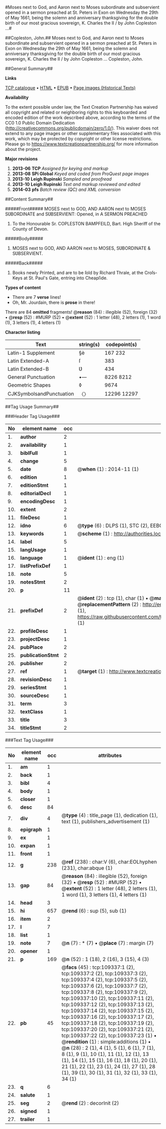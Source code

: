 #Moses next to God, and Aaron next to Moses subordinate and subservient opened in a sermon preached at St. Peters in Exon on Wednesday the 29th of May 1661, being the solemn and anniversary thanksgiving for the double birth of our most gracious sovereign, K. Charles the II / by John Copleston ...#

##Copleston, John.##
Moses next to God, and Aaron next to Moses subordinate and subservient opened in a sermon preached at St. Peters in Exon on Wednesday the 29th of May 1661, being the solemn and anniversary thanksgiving for the double birth of our most gracious sovereign, K. Charles the II / by John Copleston ...
Copleston, John.

##General Summary##

**Links**

[TCP catalogue](http://www.ota.ox.ac.uk/tcp/)  • 
[HTML](http://tei.it.ox.ac.uk/tcp/Texts-HTML/free/A34/A34465.html)  • 
[EPUB](http://tei.it.ox.ac.uk/tcp/Texts-EPUB/free/A34/A34465.epub) • 
[Page images (Historical Texts)](https://historicaltexts.jisc.ac.uk/eebo-19720146e)

**Availability**

To the extent possible under law, the Text Creation Partnership has waived all copyright and related or neighboring rights to this keyboarded and encoded edition of the work described above, according to the terms of the CC0 1.0 Public Domain Dedication (http://creativecommons.org/publicdomain/zero/1.0/). This waiver does not extend to any page images or other supplementary files associated with this work, which may be protected by copyright or other license restrictions. Please go to https://www.textcreationpartnership.org/ for more information about the project.

**Major revisions**

1. __2013-06__ __TCP__ *Assigned for keying and markup*
1. __2013-08__ __SPi Global__ *Keyed and coded from ProQuest page images*
1. __2013-10__ __Leigh Rupinski__ *Sampled and proofread*
1. __2013-10__ __Leigh Rupinski__ *Text and markup reviewed and edited*
1. __2014-03__ __pfs__ *Batch review (QC) and XML conversion*

##Content Summary##

#####Front#####
MOSES next to GOD, AND AARON next to MOSES SƲBORDINATE and SƲBSERVIENT: Opened, in A SERMON PREACHED
1. To the Honourable Sr. COPLESTON BAMPFEILD, Bart. High Sheriff of the County of Devon.

#####Body#####

1. MOSES next to GOD, AND AARON next to MOSES, SƲBORDINATE & SƲBSERVIENT.

#####Back#####

1. Books newly Printed, and are to be ſold by Richard Thrale, at the Croſs-Keys at St. Paul's Gate, entring into Cheapſide.

**Types of content**

  * There are 7 **verse** lines!
  * Oh, Mr. Jourdain, there is **prose** in there!

There are 84 **omitted** fragments! 
 @__reason__ (84) : illegible (52), foreign (32)  •  @__resp__ (52) : #MURP (52)  •  @__extent__ (52) : 1 letter (48), 2 letters (1), 1 word (1), 3 letters (1), 4 letters (1)

**Character listing**


|Text|string(s)|codepoint(s)|
|---|---|---|
|Latin-1 Supplement|§è|167 232|
|Latin Extended-A|ſ|383|
|Latin Extended-B|Ʋ|434|
|General Punctuation|•—|8226 8212|
|Geometric Shapes|◊|9674|
|CJKSymbolsandPunctuation|〈〉|12296 12297|

##Tag Usage Summary##

###Header Tag Usage###

|No|element name|occ|attributes|
|---|---|---|---|
|1.|__author__|2||
|2.|__availability__|1||
|3.|__biblFull__|1||
|4.|__change__|5||
|5.|__date__|8| @__when__ (1) : 2014-11 (1)|
|6.|__edition__|1||
|7.|__editionStmt__|1||
|8.|__editorialDecl__|1||
|9.|__encodingDesc__|1||
|10.|__extent__|2||
|11.|__fileDesc__|1||
|12.|__idno__|6| @__type__ (6) : DLPS (1), STC (2), EEBO-CITATION (1), OCLC (1), VID (1)|
|13.|__keywords__|1| @__scheme__ (1) : http://authorities.loc.gov/ (1)|
|14.|__label__|5||
|15.|__langUsage__|1||
|16.|__language__|1| @__ident__ (1) : eng (1)|
|17.|__listPrefixDef__|1||
|18.|__note__|5||
|19.|__notesStmt__|2||
|20.|__p__|11||
|21.|__prefixDef__|2| @__ident__ (2) : tcp (1), char (1)  •  @__matchPattern__ (2) : ([0-9\-]+):([0-9IVX]+) (1), (.+) (1)  •  @__replacementPattern__ (2) : http://eebo.chadwyck.com/downloadtiff?vid=$1&page=$2 (1), https://raw.githubusercontent.com/textcreationpartnership/Texts/master/tcpchars.xml#$1 (1)|
|22.|__profileDesc__|1||
|23.|__projectDesc__|1||
|24.|__pubPlace__|2||
|25.|__publicationStmt__|2||
|26.|__publisher__|2||
|27.|__ref__|1| @__target__ (1) : http://www.textcreationpartnership.org/docs/. (1)|
|28.|__revisionDesc__|1||
|29.|__seriesStmt__|1||
|30.|__sourceDesc__|1||
|31.|__term__|3||
|32.|__textClass__|1||
|33.|__title__|3||
|34.|__titleStmt__|2||


###Text Tag Usage###

|No|element name|occ|attributes|
|---|---|---|---|
|1.|__am__|1||
|2.|__back__|1||
|3.|__bibl__|4||
|4.|__body__|1||
|5.|__closer__|1||
|6.|__desc__|84||
|7.|__div__|4| @__type__ (4) : title_page (1), dedication (1), text (1), publishers_advertisement (1)|
|8.|__epigraph__|1||
|9.|__ex__|1||
|10.|__expan__|1||
|11.|__front__|1||
|12.|__g__|238| @__ref__ (238) : char:V (6), char:EOLhyphen (231), char:abque (1)|
|13.|__gap__|84| @__reason__ (84) : illegible (52), foreign (32)  •  @__resp__ (52) : #MURP (52)  •  @__extent__ (52) : 1 letter (48), 2 letters (1), 1 word (1), 3 letters (1), 4 letters (1)|
|14.|__head__|3||
|15.|__hi__|657| @__rend__ (6) : sup (5), sub (1)|
|16.|__item__|2||
|17.|__l__|7||
|18.|__list__|1||
|19.|__note__|7| @__n__ (7) : * (7)  •  @__place__ (7) : margin (7)|
|20.|__opener__|1||
|21.|__p__|169| @__n__ (52) : 1 (18), 2 (16), 3 (15), 4 (3)|
|22.|__pb__|45| @__facs__ (45) : tcp:109337:1 (2), tcp:109337:2 (2), tcp:109337:3 (2), tcp:109337:4 (2), tcp:109337:5 (2), tcp:109337:6 (2), tcp:109337:7 (2), tcp:109337:8 (2), tcp:109337:9 (2), tcp:109337:10 (2), tcp:109337:11 (2), tcp:109337:12 (2), tcp:109337:13 (2), tcp:109337:14 (2), tcp:109337:15 (2), tcp:109337:16 (2), tcp:109337:17 (2), tcp:109337:18 (2), tcp:109337:19 (2), tcp:109337:20 (2), tcp:109337:21 (2), tcp:109337:22 (2), tcp:109337:23 (1)  •  @__rendition__ (1) : simple:additions (1)  •  @__n__ (28) : 2 (1), 4 (1), 5 (1), 6 (1), 7 (1), 8 (1), 9 (1), 10 (1), 11 (1), 12 (1), 13 (1), 14 (1), 15 (1), 16 (1), 18 (1), 20 (1), 21 (1), 22 (1), 23 (1), 24 (1), 27 (1), 28 (1), 39 (1), 30 (1), 31 (1), 32 (1), 33 (1), 34 (1)|
|23.|__q__|6||
|24.|__salute__|1||
|25.|__seg__|2| @__rend__ (2) : decorInit (2)|
|26.|__signed__|1||
|27.|__trailer__|1||
